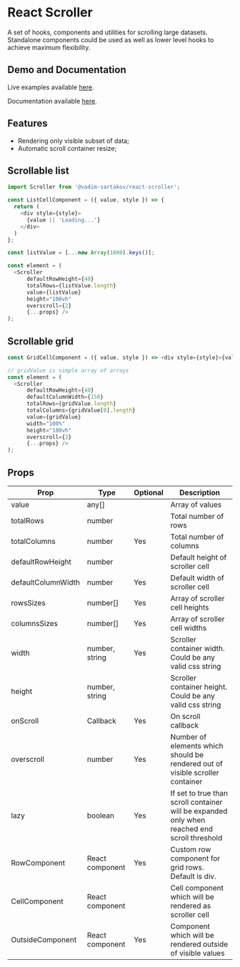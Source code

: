 # React Scroller

A set of hooks, components and utilities for scrolling large datasets. Standalone components could be used as well as lower level hooks to achieve maximum flexibility.


## Demo and Documentation
Live examples available [here](https://vadim-sartakov.github.io/react-scroller/storybook/).

Documentation available [here](https://vadim-sartakov.github.io/react-scroller/docs/).

## Features
- Rendering only visible subset of data;
- Automatic scroll container resize;

## Scrollable list
```javascript
import Scroller from '@vadim-sartakov/react-scroller';

const ListCellComponent = ({ value, style }) => {
  return (
    <div style={style}>
      {value || 'Loading...'}
    </div>
  )
};

const listValue = [...new Array(1000).keys()];

const element = (
  <Scroller
      defaultRowHeight={40}
      totalRows={listValue.length}
      value={listValue}
      height="100vh"
      overscroll={2}
      {...props} />
);
```

## Scrollable grid
```javascript
const GridCellComponent = ({ value, style }) => <div style={style}>{value}</div>;

// gridValue is simple array of arrays
const element = (
  <Scroller
      defaultRowHeight={40}
      defaultColumnWidth={150}
      totalRows={gridValue.length}
      totalColumns={gridValue[0].length}
      value={gridValue}
      width="100%"
      height="100vh"
      overscroll={2}
      {...props} />
);
```

## Props

|Prop|Type|Optional|Description
|---|---|---|---
|value|any[]||Array of values
|totalRows|number||Total number of rows
|totalColumns|number|Yes|Total number of columns
|defaultRowHeight|number||Default height of scroller cell
|defaultColumnWidth|number|Yes|Default width of scroller cell
|rowsSizes|number[]|Yes|Array of scroller cell heights
|columnsSizes|number[]|Yes|Array of scroller cell widths
|width|number, string|Yes|Scroller container width. Could be any valid css string
|height|number, string||Scroller container height. Could be any valid css string
|onScroll|Callback|Yes|On scroll callback
|overscroll|number|Yes|Number of elements which should be rendered out of visible scroller container
|lazy|boolean|Yes|If set to true than scroll container will be expanded only when reached end scroll threshold
|RowComponent|React component|Yes|Custom row component for grid rows. Default is div.
|CellComponent|React component||Cell component which will be rendered as scroller cell
|OutsideComponent|React component|Yes|Component which will be rendered outside of visible values
